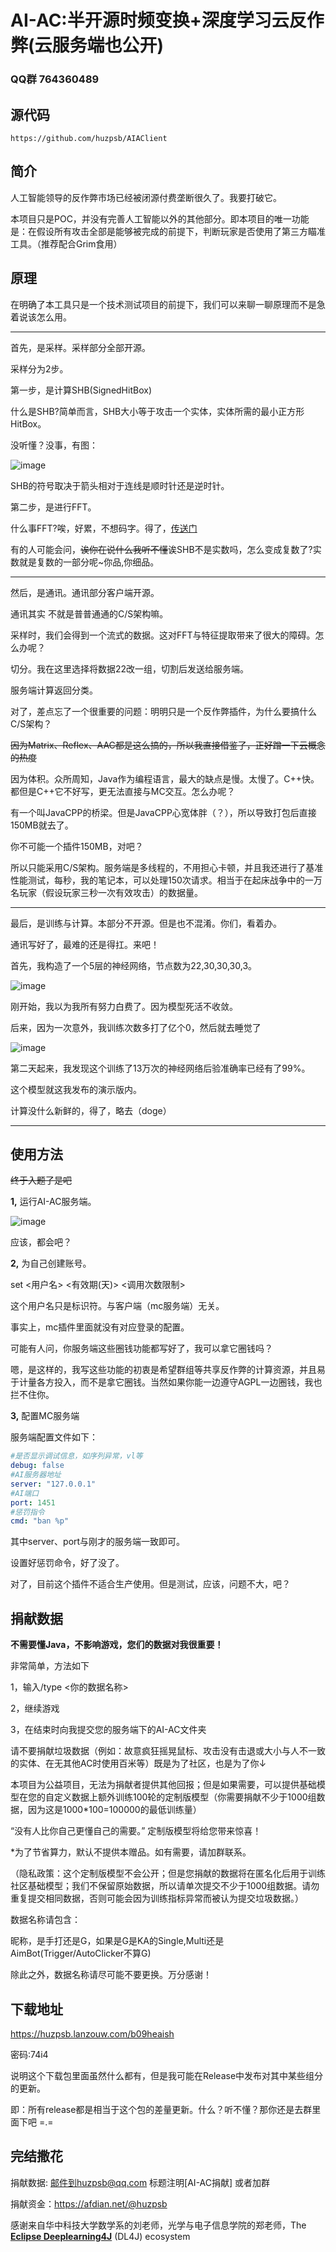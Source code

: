 # AI-AC:半开源时频变换+深度学习云反作弊(云服务端也公开)

### QQ群 764360489

## **源代码**

```
https://github.com/huzpsb/AIAClient
```

## **简介**

人工智能领导的反作弊市场已经被闭源付费垄断很久了。我要打破它。

本项目只是POC，并没有完善人工智能以外的其他部分。即本项目的唯一功能是：在假设所有攻击全部是能够被完成的前提下，判断玩家是否使用了第三方瞄准工具。（推荐配合Grim食用）

## **原理**

在明确了本工具只是一个技术测试项目的前提下，我们可以来聊一聊原理而不是急着说该怎么用。



------------------------------------

首先，是采样。采样部分全部开源。

采样分为2步。

第一步，是计算SHB(SignedHitBox)

什么是SHB?简单而言，SHB大小等于攻击一个实体，实体所需的最小正方形HitBox。

没听懂？没事，有图：

![image](https://user-images.githubusercontent.com/41772578/175223257-36d1891e-bdb7-4eeb-8175-429dc9b9820e.png)



SHB的符号取决于箭头相对于连线是顺时针还是逆时针。

第二步，是进行FFT。

什么事FFT?唉，好累，不想码字。得了，[传送门](https://zhuanlan.zhihu.com/p/347091298)

有的人可能会问，~~诶你在说什么我听不懂~~诶SHB不是实数吗，怎么变成复数了?实数就是复数的一部分呢~你品,你细品。



------------------------------------



然后，是通讯。通讯部分客户端开源。

通讯其实 不就是普普通通的C/S架构嘛。

采样时，我们会得到一个流式的数据。这对FFT与特征提取带来了很大的障碍。怎么办呢？

切分。我在这里选择将数据22改一组，切割后发送给服务端。

服务端计算返回分类。

对了，差点忘了一个很重要的问题：明明只是一个反作弊插件，为什么要搞什么C/S架构？

~~因为Matrix、Reflex、AAC都是这么搞的，所以我直接借鉴了，正好蹭一下云概念的热度~~

因为体积。众所周知，Java作为编程语言，最大的缺点是慢。太慢了。C++快。都但是C++它不好写，更无法直接与MC交互。怎么办呢？

有一个叫JavaCPP的桥梁。但是JavaCPP心宽体胖（？），所以导致打包后直接150MB就去了。

你不可能一个插件150MB，对吧？

所以只能采用C/S架构。服务端是多线程的，不用担心卡顿，并且我还进行了基准性能测试，每秒，我的笔记本，可以处理150次请求。相当于在起床战争中的一万名玩家（假设玩家三秒一次有效攻击）的数据量。



------------------------------------



最后，是训练与计算。本部分不开源。但是也不混淆。你们，看着办。

通讯写好了，最难的还是得扛。来吧！

首先，我构造了一个5层的神经网络，节点数为22,30,30,30,3。

![image](https://user-images.githubusercontent.com/41772578/175223295-cd1115aa-a402-45a6-8a75-d3069fd63cf5.png)



刚开始，我以为我所有努力白费了。因为模型死活不收敛。

后来，因为一次意外，我训练次数多打了亿个0，然后就去睡觉了

![image](https://user-images.githubusercontent.com/41772578/175223325-fe147988-2790-4aa7-8358-dbb3ee9c24e7.png)

第二天起来，我发现这个训练了13万次的神经网络后验准确率已经有了99%。

这个模型就这我发布的演示版内。

计算没什么新鲜的，得了，略去（doge）



------------------------------------



## **使用方法**

~~终于入题了是吧~~

**1,** 运行AI-AC服务端。

![image](https://user-images.githubusercontent.com/41772578/175223344-6ce7ae22-fe92-4540-8c4f-d060a5f946b2.png)

应该，都会吧？

**2,** 为自己创建账号。

set <用户名> <有效期(天)> <ip> <调用次数限制>

这个用户名只是标识符。与客户端（mc服务端）无关。

事实上，mc插件里面就没有对应登录的配置。

可能有人问，你服务端这些圈钱功能都写好了，我可以拿它圈钱吗？

嗯，是这样的，我写这些功能的初衷是希望群组等共享反作弊的计算资源，并且易于计量各方投入，而不是拿它圈钱。当然如果你能一边遵守AGPL一边圈钱，我也拦不住你。

**3,** 配置MC服务端

服务端配置文件如下：

``` yaml
#是否显示调试信息，如序列异常，vl等
debug: false
#AI服务器地址
server: "127.0.0.1"
#AI端口
port: 1451
#惩罚指令
cmd: "ban %p"
```

其中server、port与刚才的服务端一致即可。

设置好惩罚命令，好了没了。

对了，目前这个插件不适合生产使用。但是测试，应该，问题不大，吧？



## **捐献数据**

**不需要懂Java，不影响游戏，您们的数据对我很重要！**

非常简单，方法如下

1，输入/type <你的数据名称>

2，继续游戏

3，在结束时向我提交您的服务端下的AI-AC文件夹

请不要捐献垃圾数据（例如：故意疯狂摇晃鼠标、攻击没有击退或大小与人不一致的实体、在无其他AC时使用百米等）既是为了社区，也是为了你↓

本项目为公益项目，无法为捐献者提供其他回报；但是如果需要，可以提供基础模型在您的自定义数据上额外训练100轮的定制版模型（你需要捐献不少于1000组数据，因为这是1000*100=100000的最低训练量）

“没有人比你自己更懂自己的需要。” 定制版模型将给您带来惊喜！ 
  
 *为了节省算力，默认不提供本赠品。如有需要，请加群联系。

（隐私政策：这个定制版模型不会公开；但是您捐献的数据将在匿名化后用于训练社区基础模型；我们不保留原始数据，所以请单次提交不少于1000组数据。请勿重复提交相同数据，否则可能会因为训练指标异常而被认为提交垃圾数据。）

数据名称请包含：

昵称，是手打还是G，如果是G是KA的Single,Multi还是AimBot(Trigger/AutoClicker不算G)

除此之外，数据名称请尽可能不要更换。万分感谢！



## **下载地址**

https://huzpsb.lanzouw.com/b09heaish

密码:74i4

说明这个下载包里面虽然什么都有，但是我可能在Release中发布对其中某些组分的更新。

即：所有release都是相当于这个包的差量更新。什么？听不懂？那你还是去群里面下吧 =.=


## **完结撒花**

捐献数据: 邮件到huzpsb@qq.com 标题注明[AI-AC捐献] 或者加群

捐献资金：https://afdian.net/@huzpsb

感谢来自华中科技大学数学系的刘老师，光学与电子信息学院的郑老师，The **[Eclipse Deeplearning4J](https://deeplearning4j.konduit.ai/)** (DL4J) ecosystem

